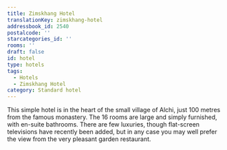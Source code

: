 ```yaml
---
title: Zimskhang Hotel
translationKey: zimskhang-hotel
addressbook_id: 2540
postalcode: ''
starcategories_id: ''
rooms: ''
draft: false
id: hotel
type: hotels
tags:
  - Hotels
  - Zimskhang Hotel
category: Standard hotel
---
```

This simple hotel is in the heart of the small village of Alchi, just 100 metres from the famous monastery. The 16 rooms are large and simply furnished, with en-suite bathrooms. There are few luxuries, though flat-screen televisions have recently been added, but in any case you may well prefer the view from the very pleasant garden restaurant.
